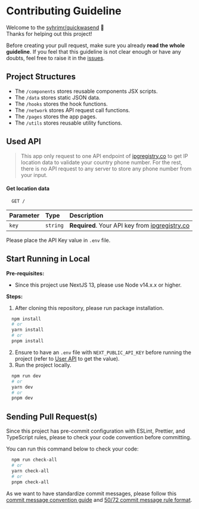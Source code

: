 # Contributing Guideline

Welcome to the [syhrimr/quickwasend](https://github.com/syhrimr/quickwasend) 👋\
Thanks for helping out this project!

Before creating your pull request, make sure you already **read the whole guideline**. If you feel that this guideline is not clear enough or have any doubts, feel free to raise it in the [issues](https://github.com/syhrimr/quickwasend/issues/new).

## Project Structures

- The `/components` stores reusable components JSX scripts.
- The `/data` stores static JSON data.
- The `/hooks` stores the hook functions.
- The `/network` stores API request call functions.
- The `/pages` stores the app pages.
- The `/utils` stores reusable utility functions.

## Used API

> This app only request to one API endpoint of [ipgregistry.co](https://ipregistry.co/) to get IP location data to validate your country phone number. For the rest, there is no API request to any server to store any phone number from your input.

#### Get location data

```http
  GET /
```

| Parameter | Type     | Description                                                              |
| :-------- | :------- | :----------------------------------------------------------------------- |
| `key`     | `string` | **Required**. Your API key from [ipgregistry.co](https://ipregistry.co/) |

Please place the API Key value in `.env` file.

## Start Running in Local

**Pre-requisites:**

- Since this project use NextJS 13, please use Node v14.x.x or higher.

**Steps:**

1. After cloning this repository, please run package installation.

```bash
  npm install
  # or
  yarn install
  # or
  pnpm install
```

2. Ensure to have an `.env` file with `NEXT_PUBLIC_API_KEY` before running the project (refer to [User API](#used-api) to get the value).
3. Run the project locally.

```bash
  npm run dev
  # or
  yarn dev
  # or
  pnpm dev
```

## Sending Pull Request(s)

Since this project has pre-commit configuration with ESLint, Prettier, and TypeScript rules, please to check your code convention before committing.

You can run this command below to check your code:

```bash
  npm run check-all
  # or
  yarn check-all
  # or
  pnpm check-all
```

As we want to have standardize commit messages, please follow this [commit message convention guide](https://www.conventionalcommits.org/en/v1.0.0/#summary) and [50/72 commit message rule format](https://initialcommit.com/blog/git-commit-messages-best-practices).
